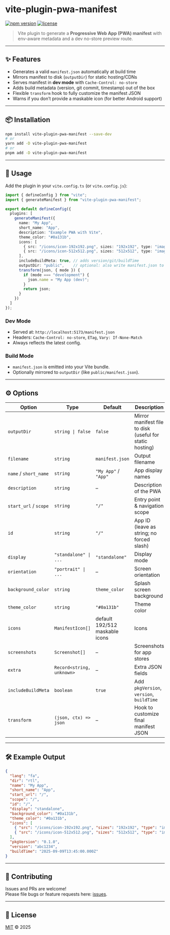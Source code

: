 # vite-plugin-pwa-manifest

[![npm version](https://img.shields.io/npm/v/vite-plugin-pwa-manifest.svg)](https://www.npmjs.com/package/vite-plugin-pwa-manifest)
[![license](https://img.shields.io/github/license/dev-zarghami/vite-plugin-pwa-manifest.svg)](LICENSE)

> Vite plugin to generate a **Progressive Web App (PWA) manifest** with env-aware metadata and a dev no-store preview route.

---

## ✨ Features

- Generates a valid `manifest.json` automatically at build time
- Mirrors manifest to disk (`outputDir`) for static hosting/CDNs
- Serves manifest in **dev mode** with `Cache-Control: no-store`
- Adds build metadata (version, git commit, timestamp) out of the box
- Flexible `transform` hook to fully customize the manifest JSON
- Warns if you don’t provide a maskable icon (for better Android support)

---
## 📦 Installation

```bash
npm install vite-plugin-pwa-manifest --save-dev
# or
yarn add -D vite-plugin-pwa-manifest
# or
pnpm add -D vite-plugin-pwa-manifest
```

---

## 🚀 Usage

Add the plugin in your `vite.config.ts` (or `vite.config.js`):

```ts
import { defineConfig } from "vite";
import { generateManifest } from "vite-plugin-pwa-manifest";

export default defineConfig({
  plugins: [
    generateManifest({
      name: "My App",
      short_name: "App",
      description: "Example PWA with Vite",
      theme_color: "#0a131b",
      icons: [
        { src: "/icons/icon-192x192.png", sizes: "192x192", type: "image/png", purpose: "any maskable" },
        { src: "/icons/icon-512x512.png", sizes: "512x512", type: "image/png", purpose: "any maskable" }
      ],
      includeBuildMeta: true, // adds version/git/buildTime
      outputDir: "public",    // optional: also write manifest.json to /public
      transform(json, { mode }) {
        if (mode === "development") {
          json.name = "My App (dev)";
        }
        return json;
      }
    })
  ]
});
```

### Dev Mode
- Served at: `http://localhost:5173/manifest.json`
- Headers: `Cache-Control: no-store`, `ETag`, `Vary: If-None-Match`
- Always reflects the latest config.

### Build Mode
- `manifest.json` is emitted into your Vite bundle.
- Optionally mirrored to `outputDir` (like `public/manifest.json`).

---

## ⚙️ Options

| Option                   | Type                         | Default       | Description |
|--------------------------|------------------------------|---------------|-------------|
| `outputDir`              | `string \| false`            | `false`       | Mirror manifest file to disk (useful for static hosting) |
| `filename`               | `string`                     | `manifest.json` | Output filename |
| `name` / `short_name`    | `string`                     | `"My App"` / `"App"` | App display names |
| `description`            | `string`                     | –             | Description of the PWA |
| `start_url` / `scope`    | `string`                     | `"/"`         | Entry point & navigation scope |
| `id`                     | `string`                     | `"/"`         | App ID (leave as string; no forced slash) |
| `display`                | `"standalone" \| ...`        | `"standalone"`| Display mode |
| `orientation`            | `"portrait" \| ...`          | –             | Screen orientation |
| `background_color`       | `string`                     | `theme_color` | Splash screen background |
| `theme_color`            | `string`                     | `"#0a131b"`   | Theme color |
| `icons`                  | `ManifestIcon[]`             | default 192/512 maskable icons | Icons |
| `screenshots`            | `Screenshot[]`               | –             | Screenshots for app stores |
| `extra`                  | `Record<string, unknown>`    | –             | Extra JSON fields |
| `includeBuildMeta`       | `boolean`                    | `true`        | Add `pkgVersion`, `version`, `buildTime` |
| `transform`              | `(json, ctx) => json`        | –             | Hook to customize final manifest JSON |

---

## 🛠️ Example Output

```json
{
  "lang": "fa",
  "dir": "rtl",
  "name": "My App",
  "short_name": "App",
  "start_url": "/",
  "scope": "/",
  "id": "/",
  "display": "standalone",
  "background_color": "#0a131b",
  "theme_color": "#0a131b",
  "icons": [
    { "src": "/icons/icon-192x192.png", "sizes": "192x192", "type": "image/png", "purpose": "any maskable" },
    { "src": "/icons/icon-512x512.png", "sizes": "512x512", "type": "image/png", "purpose": "any maskable" }
  ],
  "pkgVersion": "0.1.0",
  "version": "abc1234",
  "buildTime": "2025-09-09T13:45:00.000Z"
}
```

---

## 🤝 Contributing

Issues and PRs are welcome!  
Please file bugs or feature requests here: [issues](https://github.com/dev-zarghami/vite-plugin-pwa-manifest/issues).

---

## 📄 License

[MIT](LICENSE) © 2025
